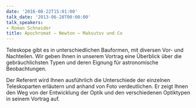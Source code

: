```yaml
---
date: '2016-08-22T15:01:00'
talk_date: '2013-06-28T00:00:00'
talk_speakers:
- Roman Schneider
title: Apochromat – Newton – Maksutov und Co
---
```

Teleskope gibt es in unterschiedlichen Bauformen, mit diversen Vor- und Nachteilen. Wir geben Ihnen in unserem Vortrag eine Überblick über die gebräuchlichsten Typen und deren Eignung für astronomische Beobachtungen.

Der Referent wird Ihnen ausführlich die Unterschiede der einzelnen Teleskoparten erläutern und anhand von Foto verdeutlichen. Er zeigt Ihnen den Weg von der Entwicklung der Optik und den verschiedenen Optiktypen in seinem Vortrag auf.

